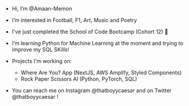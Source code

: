 - Hi, I’m @Amaan-Memon

- I’m interested in Football, F1, Art, Music and Poetry

- I've just completed the School of Code Bootcamp (Cohort 12) 👀

- I’m learning Python for Machine Learning at the moment and trying to improve my SQL SKills!

- Projects I'm working on: 
    - Where Are You? App (NextJS, AWS Amplify, Styled Components)
    - Rock Paper Scissors AI (Python, PyTorch, SQL)

- You can reach me on Instagram @thatboyycaesar and on Twitter @thatboyycaesar !
